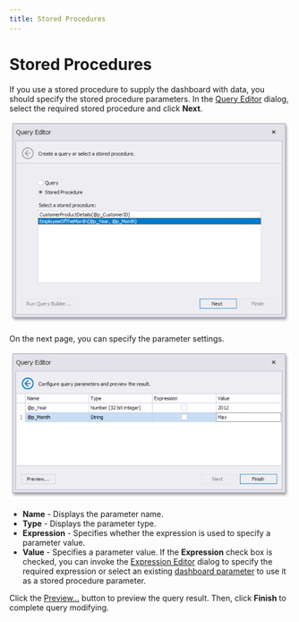 ```yaml
---
title: Stored Procedures
---
```

# Stored Procedures
If you use a stored procedure to supply the dashboard with data, you should specify the stored procedure parameters. In the [Query Editor](../../../../dashboard-for-desktop/articles/dashboard-designer/working-with-data/using-the-query-editor.md) dialog, select the required stored procedure and click **Next**.

![QueryEditorDialog_StoredProcedure](../../../images/Img118171.png)

On the next page, you can specify the parameter settings.

![QueryEditorDialog_StoredProcedureParameters](../../../images/Img118172.png)
* **Name** - Displays the parameter name.
* **Type** - Displays the parameter type.
* **Expression** - Specifies whether the expression is used to specify a parameter value.
* **Value** - Specifies a parameter value. If the **Expression** check box is checked, you can invoke the [Expression Editor](../../../../interface-elements-for-desktop/articles/expression-editor.md) dialog to specify the required expression or select an existing [dashboard parameter](../../../../dashboard-for-desktop/articles/dashboard-designer/data-analysis/using-dashboard-parameters.md) to use it as a stored procedure parameter.

Click the [Preview...](../../../../dashboard-for-desktop/articles/dashboard-designer/working-with-data/preview-data.md) button to preview the query result. Then, click **Finish** to complete query modifying.